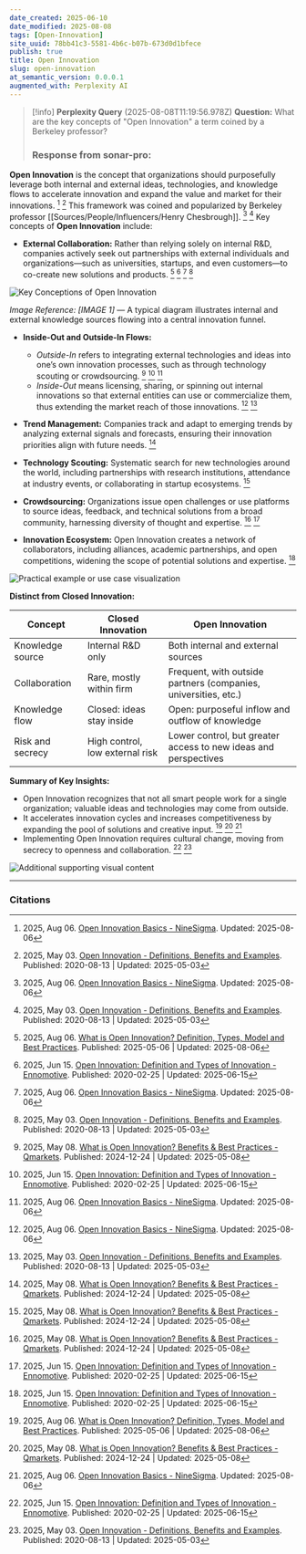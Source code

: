 ```yaml
---
date_created: 2025-06-10
date_modified: 2025-08-08
tags: [Open-Innovation]
site_uuid: 78bb41c3-5581-4b6c-b07b-673d0d1bfece
publish: true
title: Open Innovation
slug: open-innovation
at_semantic_version: 0.0.0.1
augmented_with: Perplexity AI
---
```




> [!info] **Perplexity Query** (2025-08-08T11:19:56.978Z)
> **Question:**
> What are the key concepts of "Open Innovation" a term coined by a Berkeley professor?
> 
> ### **Response from sonar-pro**:

**Open Innovation** is the concept that organizations should purposefully leverage both internal and external ideas, technologies, and knowledge flows to accelerate innovation and expand the value and market for their innovations. [^verg9d] [^hqxm84] This framework was coined and popularized by Berkeley professor [[Sources/People/Influencers/Henry Chesbrough]]. [^verg9d] [^hqxm84]
Key concepts of **Open Innovation** include:

- **External Collaboration:** Rather than relying solely on internal R&D, companies actively seek out partnerships with external individuals and organizations—such as universities, startups, and even customers—to co-create new solutions and products. [^oh658w] [^5lmjky] [^verg9d] [^hqxm84]  
 
![Key Conceptions of Open Innovation](https://polymerinnovationblog.com/wp-content/uploads/2010/11/open-innovation-cropped.jpg)

*Image Reference: [IMAGE 1]* — A typical diagram illustrates internal and external knowledge sources flowing into a central innovation funnel.

- **Inside-Out and Outside-In Flows:**  
  - *Outside-In* refers to integrating external technologies and ideas into one’s own innovation processes, such as through technology scouting or crowdsourcing. [^7kwpvx] [^5lmjky] [^verg9d]
  - *Inside-Out* means licensing, sharing, or spinning out internal innovations so that external entities can use or commercialize them, thus extending the market reach of those innovations. [^verg9d] [^hqxm84]

- **Trend Management:** Companies track and adapt to emerging trends by analyzing external signals and forecasts, ensuring their innovation priorities align with future needs. [^7kwpvx]

- **Technology Scouting:** Systematic search for new technologies around the world, including partnerships with research institutions, attendance at industry events, or collaborating in startup ecosystems. [^7kwpvx]

- **Crowdsourcing:** Organizations issue open challenges or use platforms to source ideas, feedback, and technical solutions from a broad community, harnessing diversity of thought and expertise. [^7kwpvx] [^5lmjky]

- **Innovation Ecosystem:** Open Innovation creates a network of collaborators, including alliances, academic partnerships, and open competitions, widening the scope of potential solutions and expertise. [^5lmjky]

![Practical example or use case visualization](https://ideascale.com/wp-content/uploads/2023/07/open-innovation-descriptive-1.jpg)

**Distinct from Closed Innovation:**

| Concept                    | Closed Innovation                                | Open Innovation                                                      |
|----------------------------|-------------------------------------------------|----------------------------------------------------------------------|
| Knowledge source           | Internal R&D only                               | Both internal and external sources                                   |
| Collaboration              | Rare, mostly within firm                        | Frequent, with outside partners (companies, universities, etc.)      |
| Knowledge flow             | Closed: ideas stay inside                       | Open: purposeful inflow and outflow of knowledge                     |
| Risk and secrecy           | High control, low external risk                 | Lower control, but greater access to new ideas and perspectives      |

**Summary of Key Insights:**

- Open Innovation recognizes that not all smart people work for a single organization; valuable ideas and technologies may come from outside.
- It accelerates innovation cycles and increases competitiveness by expanding the pool of solutions and creative input. [^oh658w] [^7kwpvx] [^verg9d]
- Implementing Open Innovation requires cultural change, moving from secrecy to openness and collaboration. [^5lmjky] [^hqxm84]

![Additional supporting visual content](https://www.viima.com/hs-fs/hubfs/Blog_Images/Used/Defining%20Open%20Innovation/Defining%20open%20innovation%20-%20PIC%2010.png?width=2043&name=Defining%20open%20innovation%20-%20PIC%2010.png)

***


### Citations

[^oh658w]: 2025, Aug 06. [What is Open Innovation? Definition, Types, Model and Best Practices](https://ideascale.com/blog/what-is-open-innovation/). Published: 2025-05-06 | Updated: 2025-08-06

[^7kwpvx]: 2025, May 08. [What is Open Innovation? Benefits & Best Practices - Qmarkets](https://www.qmarkets.net/resources/article/what-is-open-innovation/). Published: 2024-12-24 | Updated: 2025-05-08

[^5lmjky]: 2025, Jun 15. [Open Innovation: Definition and Types of Innovation - Ennomotive](https://www.ennomotive.com/open-innovation/). Published: 2020-02-25 | Updated: 2025-06-15

[^verg9d]: 2025, Aug 06. [Open Innovation Basics - NineSigma](https://www.ninesigma.com/open-innovation-basics/). Updated: 2025-08-06

[^hqxm84]: 2025, May 03. [Open Innovation - Definitions, Benefits and Examples](https://innovatingsociety.com/open-innovation-definitions-benefits-and-examples/). Published: 2020-08-13 | Updated: 2025-05-03

